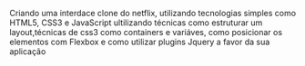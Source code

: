 Criando uma interdace clone do netflix, utilizando tecnologias simples como HTML5, CSS3 e JavaScript ultilizando técnicas como estruturar um layout,técnicas de css3 como containers e variáves, como posicionar os elementos com Flexbox e como utilizar plugins Jquery a favor da sua aplicação
